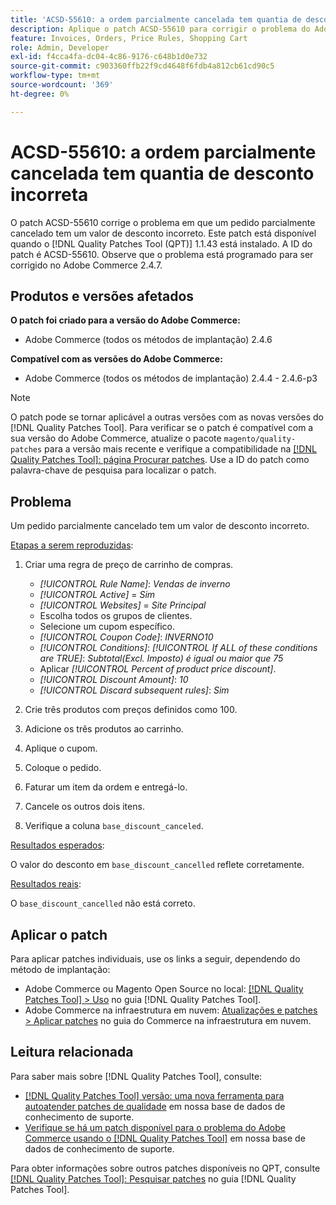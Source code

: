 ```yaml
---
title: 'ACSD-55610: a ordem parcialmente cancelada tem quantia de desconto incorreta'
description: Aplique o patch ACSD-55610 para corrigir o problema do Adobe Commerce em que um pedido parcialmente cancelado tem uma quantia de desconto incorreta.
feature: Invoices, Orders, Price Rules, Shopping Cart
role: Admin, Developer
exl-id: f4cca4fa-dc04-4c86-9176-c648b1d0e732
source-git-commit: c903360ffb22f9cd4648f6fdb4a812cb61cd90c5
workflow-type: tm+mt
source-wordcount: '369'
ht-degree: 0%

---
```


# ACSD-55610: a ordem parcialmente cancelada tem quantia de desconto incorreta

O patch ACSD-55610 corrige o problema em que um pedido parcialmente cancelado tem um valor de desconto incorreto. Este patch está disponível quando o [!DNL Quality Patches Tool (QPT)] 1.1.43 está instalado. A ID do patch é ACSD-55610. Observe que o problema está programado para ser corrigido no Adobe Commerce 2.4.7.

## Produtos e versões afetados

**O patch foi criado para a versão do Adobe Commerce:**

* Adobe Commerce (todos os métodos de implantação) 2.4.6

**Compatível com as versões do Adobe Commerce:**

* Adobe Commerce (todos os métodos de implantação) 2.4.4 - 2.4.6-p3

>[!NOTE]
>
>O patch pode se tornar aplicável a outras versões com as novas versões do [!DNL Quality Patches Tool]. Para verificar se o patch é compatível com a sua versão do Adobe Commerce, atualize o pacote `magento/quality-patches` para a versão mais recente e verifique a compatibilidade na [[!DNL Quality Patches Tool]: página Procurar patches](https://experienceleague.adobe.com/tools/commerce-quality-patches/index.html). Use a ID do patch como palavra-chave de pesquisa para localizar o patch.

## Problema

Um pedido parcialmente cancelado tem um valor de desconto incorreto.

<u>Etapas a serem reproduzidas</u>:

1. Criar uma regra de preço de carrinho de compras.

   * *[!UICONTROL Rule Name]*: *Vendas de inverno*
   * *[!UICONTROL Active]* = *Sim*
   * *[!UICONTROL Websites]* = *Site Principal*
   * Escolha todos os grupos de clientes.
   * Selecione um cupom específico.
   * *[!UICONTROL Coupon Code]*: *INVERNO10*
   * *[!UICONTROL Conditions]*: *[!UICONTROL If ALL of these conditions are TRUE]*: *Subtotal(Excl. Imposto) é igual ou maior que 75*
   * Aplicar *[!UICONTROL Percent of product price discount]*.
   * *[!UICONTROL Discount Amount]*: *10*
   * *[!UICONTROL Discard subsequent rules]*: *Sim*

1. Crie três produtos com preços definidos como 100.
1. Adicione os três produtos ao carrinho.
1. Aplique o cupom.
1. Coloque o pedido.
1. Faturar um item da ordem e entregá-lo.
1. Cancele os outros dois itens.
1. Verifique a coluna `base_discount_canceled`.

<u>Resultados esperados</u>:

O valor do desconto em `base_discount_cancelled` reflete corretamente.

<u>Resultados reais</u>:

O `base_discount_cancelled` não está correto.

## Aplicar o patch

Para aplicar patches individuais, use os links a seguir, dependendo do método de implantação:

* Adobe Commerce ou Magento Open Source no local: [[!DNL Quality Patches Tool] > Uso](https://experienceleague.adobe.com/docs/commerce-operations/tools/quality-patches-tool/usage.html) no guia [!DNL Quality Patches Tool].
* Adobe Commerce na infraestrutura em nuvem: [Atualizações e patches > Aplicar patches](https://experienceleague.adobe.com/docs/commerce-cloud-service/user-guide/develop/upgrade/apply-patches.html) no guia do Commerce na infraestrutura em nuvem.

## Leitura relacionada

Para saber mais sobre [!DNL Quality Patches Tool], consulte:

* [[!DNL Quality Patches Tool] versão: uma nova ferramenta para autoatender patches de qualidade](/help/announcements/adobe-commerce-announcements/magento-quality-patches-released-new-tool-to-self-serve-quality-patches.md) em nossa base de dados de conhecimento de suporte.
* [Verifique se há um patch disponível para o problema do Adobe Commerce usando o [!DNL Quality Patches Tool]](/help/support-tools/patches-available-in-qpt-tool/check-patch-for-magento-issue-with-magento-quality-patches.md) em nossa base de dados de conhecimento de suporte.

Para obter informações sobre outros patches disponíveis no QPT, consulte [[!DNL Quality Patches Tool]: Pesquisar patches](https://experienceleague.adobe.com/tools/commerce-quality-patches/index.html) no guia [!DNL Quality Patches Tool].
